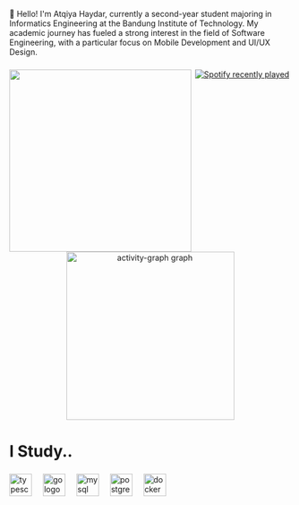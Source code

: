 <p align="left">👋 Hello! I'm Atqiya Haydar, currently a second-year student majoring in Informatics Engineering at the Bandung Institute of Technology. My academic journey has fueled a strong interest in the field of Software Engineering, with a particular focus on Mobile Development and UI/UX Design.</p>

###

<img align="left" height="325" src="https://i.pinimg.com/originals/8a/bc/28/8abc2816d74e32ee53c2f9e3807b19d6.gif"  />

###

<div align="center">
  <a href="https://open.spotify.com/user/4cyhmx0zg7rgkznjrjg0ze43b">
    <img src="https://spotify-recently-played-readme.vercel.app/api?user=4cyhmx0zg7rgkznjrjg0ze43b&count=5&unique=false" alt="Spotify recently played"  />
  </a>
</div>

###

<div align="center">
  <img src="https://github-readme-activity-graph.vercel.app/graph?username=AtqiyaHaydar&radius=16&theme=react&area=true&order=5" height="300" alt="activity-graph graph"  />
</div>

###

<h1 align="left">I Study..</h1>

###

<div align="left">
  <img src="https://cdn.jsdelivr.net/gh/devicons/devicon/icons/typescript/typescript-original.svg" height="40" alt="typescript logo"  />
  <img width="12" />
  <img src="https://cdn.jsdelivr.net/gh/devicons/devicon/icons/go/go-original.svg" height="40" alt="go logo"  />
  <img width="12" />
  <img src="https://cdn.jsdelivr.net/gh/devicons/devicon/icons/mysql/mysql-original.svg" height="40" alt="mysql logo"  />
  <img width="12" />
  <img src="https://cdn.jsdelivr.net/gh/devicons/devicon/icons/postgresql/postgresql-original.svg" height="40" alt="postgresql logo"  />
  <img width="12" />
  <img src="https://cdn.jsdelivr.net/gh/devicons/devicon/icons/docker/docker-original.svg" height="40" alt="docker logo"  />
</div>

###
